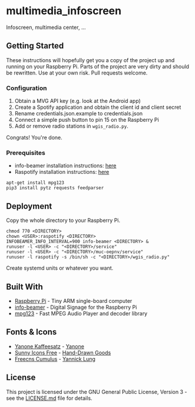 # multimedia_infoscreen

Infoscreen, multimedia center, ...

## Getting Started

These instructions will hopefully get you a copy of the project up and running on your Raspberry Pi. Parts of the project are very dirty and should be rewritten. Use at your own risk. Pull requests welcome.

### Configuration

1. Obtain a MVG API key (e.g. look at the Android app)
2. Create a Spotify application and obtain the client id and client secret
3. Rename credentials.json.example to credentials.json
4. Connect a simple push button to pin 15 on the Raspberry Pi
5. Add or remove radio stations in `wgis_radio.py`.

Congrats! You're done.

### Prerequisites

* info-beamer installation instructions: [here](https://info-beamer.com/pi)
* Raspotify installation instructions: [here](https://github.com/dtcooper/raspotify)

```
apt-get install mpg123
pip3 install pytz requests feedparser
```

## Deployment

Copy the whole directory to your Raspberry Pi.

```
chmod 770 <DIRECTORY>
chown <USER>:raspotify <DIRECTORY>
INFOBEAMER_INFO_INTERVAL=900 info-beamer <DIRECTORY> &
runuser -l <USER> -c "<DIRECTORY>/service"
runuser -l <USER> -c "<DIRECTORY>/muc-oepnv/service"
runuser -l raspotify -s /bin/sh -c "<DIRECTORY>/wgis_radio.py"
```

Create systemd units or whatever you want.

## Built With

* [Raspberry Pi](https://www.raspberrypi.org/) - Tiny ARM single-board computer
* [info-beamer](https://info-beamer.com/) - Digital Signage for the Raspberry Pi
* [mpg123](https://www.mpg123.de/) - Fast MPEG Audio Player and decoder library

## Fonts & Icons

* [Yanone Kaffeesatz](https://yanone.de/fonts/kaffeesatz/) - [Yanone](https://yanone.de/)
* [Sunny Icons Free](http://handdrawngoods.com/store/sunny-icons-free-12-free-weather-icons/) - [Hand-Drawn Goods](http://handdrawngoods.com/)
* [Freecns Cumulus](https://www.iconfinder.com/iconsets/freecns-cumulus) - [Yannick Lung](http://yannicklung.com/)

## License

This project is licensed under the GNU General Public License, Version 3 - see the [LICENSE.md](LICENSE.md) file for details.

